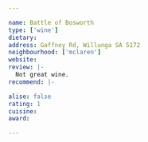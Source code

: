 ```yaml
---

name: Battle of Bosworth
type: ['wine']
dietary:
address: Gaffney Rd, Willunga SA 5172
neighbourhood: ['mclaren']
website:
review: |-
  Not great wine.
recommend: |-

alise: false
rating: 1
cuisine:
award:

---
```

